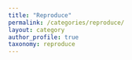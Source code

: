 ```yaml
---
title: "Reproduce"
permalink: /categories/reproduce/
layout: category
author_profile: true
taxonomy: reproduce
---
```

